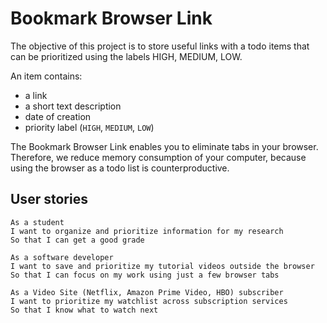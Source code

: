 # Bookmark Browser Link

The objective of this project is to store useful links with a todo items that can be prioritized using the labels HIGH, MEDIUM, LOW.  

An item contains: 

- a link  
- a short text description 
- date of creation  
- priority label (`HIGH`, `MEDIUM`, `LOW`) 

The Bookmark Browser Link enables you to eliminate tabs in your browser. Therefore, we reduce memory consumption of your computer, because using the browser as a todo list is counterproductive. 

## User stories 

```
As a student  
I want to organize and prioritize information for my research  
So that I can get a good grade 

As a software developer  
I want to save and prioritize my tutorial videos outside the browser 
So that I can focus on my work using just a few browser tabs 

As a Video Site (Netflix, Amazon Prime Video, HBO) subscriber  
I want to prioritize my watchlist across subscription services  
So that I know what to watch next 
```

